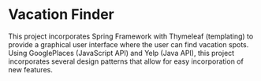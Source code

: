 Vacation Finder
===============

This project incorporates Spring Framework with Thymeleaf (templating) to provide a graphical user interface where the user can find vacation spots. Using GooglePlaces (JavaScript API) and Yelp (Java API), this project incorporates several design patterns that allow for easy incorporation of new features.
